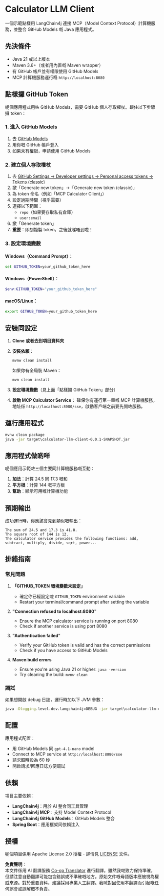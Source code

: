 <!--
CO_OP_TRANSLATOR_METADATA:
{
  "original_hash": "ac2459c0d5cc823922e3d9240a95028c",
  "translation_date": "2025-06-11T13:21:49+00:00",
  "source_file": "03-GettingStarted/03-llm-client/solution/java/README.md",
  "language_code": "hk"
}
-->
# Calculator LLM Client

一個示範點樣用 LangChain4j 連接 MCP（Model Context Protocol）計算機服務，並整合 GitHub Models 嘅 Java 應用程式。

## 先決條件

- Java 21 或以上版本
- Maven 3.6+（或者用內置嘅 Maven wrapper）
- 有 GitHub 帳戶並有權限使用 GitHub Models
- MCP 計算機服務運行喺 `http://localhost:8080`

## 點樣攞 GitHub Token

呢個應用程式用咗 GitHub Models，需要 GitHub 個人存取權杖。跟住以下步驟攞 token：

### 1. 進入 GitHub Models
1. 去 [GitHub Models](https://github.com/marketplace/models)
2. 用你嘅 GitHub 帳戶登入
3. 如果未有權限，申請使用 GitHub Models

### 2. 建立個人存取權杖
1. 去 [GitHub Settings → Developer settings → Personal access tokens → Tokens (classic)](https://github.com/settings/tokens)
2. 撳「Generate new token」→「Generate new token (classic)」
3. 為 token 命名（例如「MCP Calculator Client」）
4. 設定過期時間（視乎需要）
5. 選擇以下範圍：
   - `repo`（如果要存取私有倉庫）
   - `user:email`
6. 撳「Generate token」
7. **重要**：即刻複製 token，之後就睇唔到啦！

### 3. 設定環境變數

#### Windows（Command Prompt）：
```cmd
set GITHUB_TOKEN=your_github_token_here
```

#### Windows（PowerShell）：
```powershell
$env:GITHUB_TOKEN="your_github_token_here"
```

#### macOS/Linux：
```bash
export GITHUB_TOKEN=your_github_token_here
```

## 安裝同設定

1. **Clone 或者去到項目資料夾**

2. **安裝依賴**：
   ```cmd
   mvnw clean install
   ```
   如果你有全局裝 Maven：
   ```cmd
   mvn clean install
   ```

3. **設定環境變數**（見上面「點樣攞 GitHub Token」部分）

4. **啟動 MCP Calculator Service**：
   確保你有運行第一章嘅 MCP 計算機服務，地址係 `http://localhost:8080/sse`，啟動客戶端之前要先開咗服務。

## 運行應用程式

```cmd
mvnw clean package
java -jar target\calculator-llm-client-0.0.1-SNAPSHOT.jar
```

## 應用程式做啲咩

呢個應用示範咗三個主要同計算機服務嘅互動：

1. **加法**：計算 24.5 同 17.3 嘅和
2. **平方根**：計算 144 嘅平方根
3. **幫助**：顯示可用嘅計算機功能

## 預期輸出

成功運行時，你應該會見到類似嘅輸出：

```
The sum of 24.5 and 17.3 is 41.8.
The square root of 144 is 12.
The calculator service provides the following functions: add, subtract, multiply, divide, sqrt, power...
```

## 排錯指南

### 常見問題

1. **「GITHUB_TOKEN 環境變數未設定」**
   - 確定你已經設定咗 `GITHUB_TOKEN` environment variable
   - Restart your terminal/command prompt after setting the variable

2. **"Connection refused to localhost:8080"**
   - Ensure the MCP calculator service is running on port 8080
   - Check if another service is using port 8080

3. **"Authentication failed"**
   - Verify your GitHub token is valid and has the correct permissions
   - Check if you have access to GitHub Models

4. **Maven build errors**
   - Ensure you're using Java 21 or higher: `java -version`
   - Try cleaning the build: `mvnw clean`

### 調試

如果想開啟 debug 日誌，運行時加以下 JVM 參數：
```cmd
java -Dlogging.level.dev.langchain4j=DEBUG -jar target\calculator-llm-client-0.0.1-SNAPSHOT.jar
```

## 配置

應用程式配置：
- 用 GitHub Models 同 `gpt-4.1-nano` model
- Connect to MCP service at `http://localhost:8080/sse`
- 請求超時設為 60 秒
- 開啟請求/回應日誌方便調試

## 依賴

項目主要依賴：
- **LangChain4j**：用於 AI 整合同工具管理
- **LangChain4j MCP**：支持 Model Context Protocol
- **LangChain4j GitHub Models**：GitHub Models 整合
- **Spring Boot**：應用框架同依賴注入

## 授權

呢個項目係用 Apache License 2.0 授權 - 詳情見 [LICENSE](../../../../../../03-GettingStarted/03-llm-client/solution/java/LICENSE) 文件。

**免責聲明**：  
本文件係用 AI 翻譯服務 [Co-op Translator](https://github.com/Azure/co-op-translator) 進行翻譯。雖然我哋致力保持準確，但請注意自動翻譯可能包含錯誤或不準確嘅地方。原始文件嘅母語版本應被視為權威來源。對於重要資料，建議採用專業人工翻譯。我哋對因使用本翻譯而引起嘅任何誤會或誤解概不負責。